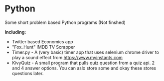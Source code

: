 # Python
Some short problem based Python programs (Not finshed)

**Including:**
- Twitter based Economics app 
- "Fox_Hunt" IMDB TV Scrapper
- Timer.py - A (very basic) timer app that uses selenium chrome driver to play a sound effect from https://www.myinstants.com
- KivyQuiz - A small program that pulls quiz question from a quiz api. 2 and 4 answer options. You can aslo store some and okay these stores questions later.

